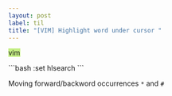 ```yaml
---
layout: post
label: til
title: "[VIM] Highlight word under cursor "
---
```


<p>
  
  <span class="issue-label" style="background-color: #c4ef83">vim</span>
  
</p>
```bash
:set hlsearch
```

Moving forward/backword occurrences `*` and `#`

